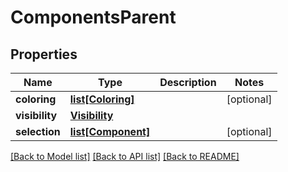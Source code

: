 # ComponentsParent

## Properties
Name | Type | Description | Notes
------------ | ------------- | ------------- | -------------
**coloring** | [**list[Coloring]**](Coloring.md) |  | [optional] 
**visibility** | [**Visibility**](Visibility.md) |  | 
**selection** | [**list[Component]**](Component.md) |  | [optional] 

[[Back to Model list]](../README.md#documentation-for-models) [[Back to API list]](../README.md#documentation-for-api-endpoints) [[Back to README]](../README.md)


